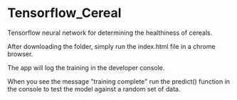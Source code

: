 # Tensorflow_Cereal
Tensorflow neural network for determining the healthiness of cereals.

After downloading the folder, simply run the index.html file in a chrome browser.

The app will log the training in the developer console.

When you see the message "training complete" run the predict() function in the console to test the model against a random set of data.
